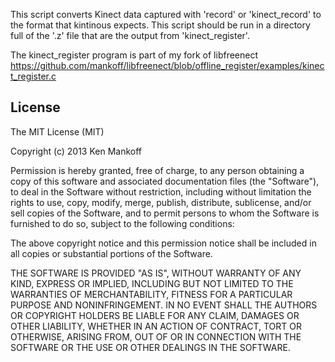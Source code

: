
This script converts Kinect data captured with 'record' or
'kinect_record' to the format that kintinous expects. This script
should be run in a directory full of the '.z' file that are the output
from 'kinect_register'.

The kinect_register program is part of my fork of libfreenect
https://github.com/mankoff/libfreenect/blob/offline_register/examples/kinect_register.c


## License

The MIT License (MIT)

Copyright (c) 2013 Ken Mankoff

Permission is hereby granted, free of charge, to any person obtaining a copy of
this software and associated documentation files (the "Software"), to deal in
the Software without restriction, including without limitation the rights to
use, copy, modify, merge, publish, distribute, sublicense, and/or sell copies of
the Software, and to permit persons to whom the Software is furnished to do so,
subject to the following conditions:

The above copyright notice and this permission notice shall be included in all
copies or substantial portions of the Software.

THE SOFTWARE IS PROVIDED "AS IS", WITHOUT WARRANTY OF ANY KIND, EXPRESS OR
IMPLIED, INCLUDING BUT NOT LIMITED TO THE WARRANTIES OF MERCHANTABILITY, FITNESS
FOR A PARTICULAR PURPOSE AND NONINFRINGEMENT. IN NO EVENT SHALL THE AUTHORS OR
COPYRIGHT HOLDERS BE LIABLE FOR ANY CLAIM, DAMAGES OR OTHER LIABILITY, WHETHER
IN AN ACTION OF CONTRACT, TORT OR OTHERWISE, ARISING FROM, OUT OF OR IN
CONNECTION WITH THE SOFTWARE OR THE USE OR OTHER DEALINGS IN THE SOFTWARE.

